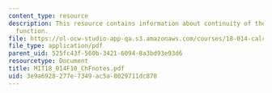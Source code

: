 ```yaml
---
content_type: resource
description: This resource contains information about continuity of the square root
  function.
file: https://ol-ocw-studio-app-qa.s3.amazonaws.com/courses/18-014-calculus-with-theory-fall-2010/3e9a6928277e7349ac5a8029711dc870_MIT18_014F10_ChFnotes.pdf
file_type: application/pdf
parent_uid: 525fc43f-560b-3421-6094-8a3bd93e93d6
resourcetype: Document
title: MIT18_014F10_ChFnotes.pdf
uid: 3e9a6928-277e-7349-ac5a-8029711dc870
---
```

